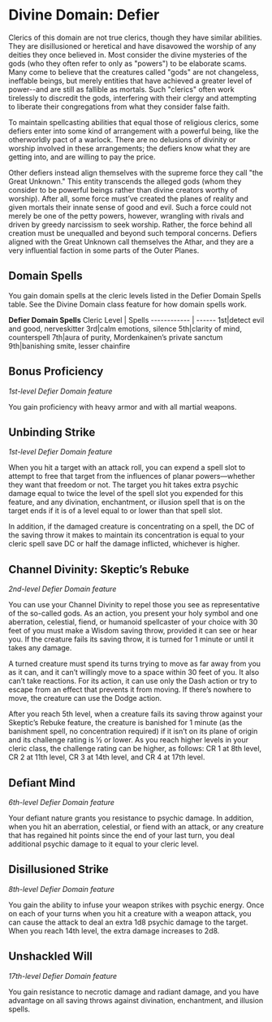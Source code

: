 # Divine Domain: Defier
Clerics of this domain are not true clerics, though they have similar abilities. They are disillusioned or heretical and have disavowed the worship of any deities they once believed in. Most consider the divine mysteries of the gods (who they often refer to only as "powers") to be elaborate scams. Many come to believe that the creatures called "gods" are not changeless, ineffable beings, but merely entities that have achieved a greater level of power--and are still as fallible as mortals. Such "clerics" often work tirelessly to discredit the gods, interfering with their clergy and attempting to liberate their congregations from what they consider false faith.

To maintain spellcasting abilities that equal those of religious clerics, some defiers enter into some kind of arrangement with a powerful being, like the otherworldly pact of a warlock. There are no delusions of divinity or worship involved in these arrangements; the defiers know what they are getting into, and are willing to pay the price.

Other defiers instead align themselves with the supreme force they call "the Great Unknown." This entity transcends the alleged gods (whom they consider to be powerful beings rather than divine creators worthy of worship). After all, some force must’ve created the planes of reality and given mortals their innate sense of good and evil. Such a force could not merely be one of the petty powers, however, wrangling with rivals and driven by greedy narcissism to seek worship. Rather, the force behind all creation must be unequalled and beyond such temporal concerns. Defiers aligned with the Great Unknown call themselves the Athar, and they are a very influential faction in some parts of the Outer Planes.

## Domain Spells
You gain domain spells at the cleric levels listed in the Defier Domain Spells table. See the Divine Domain class feature for how domain spells work.

**Defier Domain Spells**
Cleric Level | Spells
------------ | ------
1st|detect evil and good, nerveskitter
3rd|calm emotions, silence
5th|clarity of mind, counterspell
7th|aura of purity, Mordenkainen’s private sanctum 
9th|banishing smite, lesser chainfire

## Bonus Proficiency
*1st-level Defier Domain feature*

You gain proficiency with heavy armor and with all martial weapons.

## Unbinding Strike
*1st-level Defier Domain feature*

When you hit a target with an attack roll, you can expend a spell slot to attempt to free that target from the influences of planar powers—whether they want that freedom or not. The target you hit takes extra psychic damage equal to twice the level of the spell slot you expended for this feature, and any divination, enchantment, or illusion spell that is on the target ends if it is of a level equal to or lower than that spell slot.

In addition, if the damaged creature is concentrating on a spell, the DC of the saving throw it makes to maintain its concentration is equal to your cleric spell save DC or half the damage inflicted, whichever is higher.

## Channel Divinity: Skeptic’s Rebuke
*2nd-level Defier Domain feature*

You can use your Channel Divinity to repel those you see as representative of the so-called gods. As an action, you present your holy symbol and one aberration, celestial, fiend, or humanoid spellcaster of your choice with 30 feet of you must make a Wisdom saving throw, provided it can see or hear you. If the creature fails its saving throw, it is turned for 1 minute or until it takes any damage.

A turned creature must spend its turns trying to move as far away from you as it can, and it can’t willingly move to a space within 30 feet of you. It also can’t take reactions. For its action, it can use only the Dash action or try to escape from an effect that prevents it from moving. If there’s nowhere to move, the creature can use the Dodge action.

After you reach 5th level, when a creature fails its saving throw against your Skeptic’s Rebuke feature, the creature is banished for 1 minute (as the banishment spell, no concentration required) if it isn’t on its plane of origin and its challenge rating is 1⁄2 or lower. As you reach higher levels in your cleric class, the challenge rating can be higher, as follows: CR 1 at 8th level, CR 2 at 11th level, CR 3 at 14th level, and CR 4 at 17th level.

## Defiant Mind
*6th-level Defier Domain feature*

Your defiant nature grants you resistance to psychic damage. In addition, when you hit an aberration, celestial, or fiend with an attack, or any creature that has regained hit points since the end of your last turn, you deal additional psychic damage to it equal to your cleric level.
 
## Disillusioned Strike
*8th-level Defier Domain feature*

You gain the ability to infuse your weapon strikes with psychic energy. Once on each of your turns when you hit a creature with a weapon attack, you can cause the attack to deal an extra 1d8 psychic damage to the target. When you reach 14th level, the extra damage increases to 2d8.

## Unshackled Will
*17th-level Defier Domain feature*

You gain resistance to necrotic damage and radiant damage, and you have advantage on all saving throws against divination, enchantment, and illusion spells.
